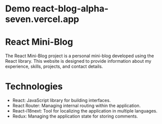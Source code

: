 
# Demo react-blog-alpha-seven.vercel.app
# React Mini-Blog
The React Mini-Blog project is a personal mini-blog developed using the React library. This website is designed to provide information about my experience, skills, projects, and contact details.

# Technologies

- React: JavaScript library for building interfaces.
- React Router: Managing internal routing within the application.
- React-i18next: Tool for localizing the application in multiple languages.
- Redux: Managing the application state for storing comments.

